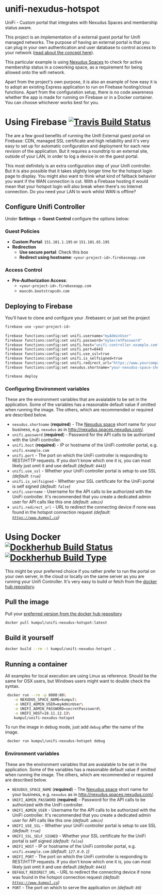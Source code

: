 # unifi-nexudus-hotspot
UniFi - Custom portal that integrates with Nexudus Spaces and membership status aware.

This project is an implementation of a external guest portal for Unifi managed networks. The purpose of having an external portal is that you can plug in your own authentication and user database to control access to your network ([read about the concept here](https://help.ubnt.com/hc/en-us/articles/204950374-UniFi-Custom-Portal-With-Individual-Usernames-and-Passwords-)).

This particular example is using [Nexudus Spaces](http://coworking.nexudus.com/) to check for active membership status in a coworking space, as a requirement for being allowed onto the wifi network.

Apart from the project's own purpose, it is also an example of  how easy it is to adopt an existing Express application to run on Firebase hosting/cloud functions. Apart from the configuration setup, there is no code awareness whether the app is made for running on Firebase or in a Docker container. You can choose whichever works best for you.

# Using Firebase [![Travis Build Status](https://img.shields.io/travis/DennisAlund/unifi-nexudus-hotspot.svg)](https://travis-ci.org/DennisAlund/unifi-nexudus-hotspot/builds)

The are a few good benefits of running the Unifi External guest portal on Firebase: CDN, managed SSL certificate and high reliability and it's very easy to set up for automatic configuration and deployment for each new revision of the application. But it requires a roundtrip to an external site, outside of your LAN, in order to log a device in on the guest portal. 

This most definitely is an extra configuration step of your Unifi controller. But it is also possible that it takes slightly longer time for the hotspot login page to display. You might also want to think what kind of fallback behavior you want if the WAN connection is cut. With a Firebase hosting it would mean that your hotspot login will also break when there's no Internet connection. Do you need your LAN to work whilst WAN is offline?

## Configure Unifi Controller
Under **Settings** &rarr; **Guest Control** configure the options below:

### Guest Policies 

* **Custom Portal**: `151.101.1.195` or `151.101.65.195`
* **Redirection**
    - **Use secure portal**: Check this box
    - **Redirect using hostname**: `<your-project-id>.firebaseapp.com`

### Access Control

* **Pre-Authorization Access**: 
    - `<your-project-id>.firebaseapp.com`
    - `maxcdn.bootstrapcdn.com`


## Deploying to Firebase
You'll have to clone and configure your .firebaserc or just set the project

```bash
firebase use <your-project-id>
  
firebase functions:config:set unifi.username="myAdminUser"
firebase functions:config:set unifi.password="mySecretPassword"
firebase functions:config:set unifi.host="unifi-controller.example.com"
firebase functions:config:set unifi.port=8443
firebase functions:config:set unifi.use_ssl=true
firebase functions:config:set unifi.is_selfsigned=true
firebase functions:config:set unifi.redirect_url="https://www.yourcompany.example.com"
firebase functions:config:set nexudus.shortname="your-nexudus-space-shortname"

firebase deploy
```

### Configuring Environment variables
These are the environment variables that are avaialable to be set in the application. Some of the variables has a reasonable default value if omitted when running the image. The others, which are recommended or required are described below.

* `nexudus.shortname` (**required**) - The [Nexudus space](http://coworking.nexudus.com/) short name for your business, e.g. `nexudus` as in http://nexudus.spaces.nexudus.com/.
* `unifi.password` (**required**) - Password for the API calls to be authorized with the UniFi controller.
* `unifi.host` (**required**) - IP or hostname of the UniFi controller portal, e.g. `unifi.example.com`
* `unifi.port` - The port on which the UniFi controller is responding to REST/HTTP requests. If you don't know which one it is, you can most likely just omit it and use default *(default: `8443`)*
* `unifi.use_ssl` - Whether your UniFi controller portal is setup to use SSL *(default: `true`)* 
* `unifi.is_selfsigned` - Whether your SSL certificate for the UniFi portal is self signed *(default: `false`)*
* `unifi.username` - Username for the API calls to be authorized with the UniFi controller. It's recommended that you create a dedicated admin user for API calls like this one *(default: `admin`)*
* `unifi.redirect_url` - URL to redirect the connecting device if none was found in the hotspot connection request *(default: [`https://www.kumpul.co`](https://www.kumpul.co))*

# Using Docker [![Dockherhub Build Status](https://img.shields.io/docker/build/kumpul/unifi-nexudus-hotspot.svg)](https://hub.docker.com/r/kumpul/unifi-nexudus-hotspot/builds/) [![Dockherhub Build Type](https://img.shields.io/docker/automated/kumpul/unifi-nexudus-hotspot.svg)](https://hub.docker.com/r/kumpul/unifi-nexudus-hotspot/builds/)

This might be your preferred choice if you rather prefer to run the portal on your own server, in the cloud or locally on the same server as you are running your Unifi Controller. It's very easy to build or fetch from the [docker hub repository](https://hub.docker.com/r/kumpul/unifi-nexudus-hotspot/).

## Pull the image
Pull your [preferred version from the docker hub repository](https://hub.docker.com/r/kumpul/unifi-nexudus-hotspot/tags/)

```bash
docker pull kumpul/unifi-nexudus-hotspot:latest
```


## Build it yourself

```bash
docker build --rm -t kumpul/unifi-nexudus-hotspot .
```

## Running a container
All examples for local execution are using Linux as reference. Should be the same for OSX users, but Windows users might want to double check the syntax.

```bash
 docker run --rm -p 8080:80\
    -e NEXUDUS_SPACE_NAME=kumpul\
    -e UNIFI_ADMIN_USER=myAdminUser\
    -e UNIFI_ADMIN_PASSWORD=secretPasssword\
    -e UNIFI_HOST=10.11.12.13\
    kumpul/unifi-nexudus-hotspot
```

To run the image in debug mode, just add `debug` after the name of the image.

```bash
 docker run kumpul/unifi-nexudus-hotspot debug
 ```

### Environment variables
These are the environment variables that are avaialable to be set in the application. Some of the variables has a reasonable default value if omitted when running the image. The others, which are recommended or required are described below.

* `NEXUDUS_SPACE_NAME` (**required**) - The [Nexudus space](http://coworking.nexudus.com/) short name for your business, e.g. `nexudus` as in http://nexudus.spaces.nexudus.com/.
* `UNIFI_ADMIN_PASSWORD` (**required**) - Password for the API calls to be authorized with the UniFi controller.
* `UNIFI_ADMIN_USER` - Username for the API calls to be authorized with the UniFi controller. It's recommended that you create a dedicated admin user for API calls like this one *(default: `admin`)*
* `UNIFI_USE_SSL` - Whether your UniFi controller portal is setup to use SSL *(default: `true`)*
* `UNIFI_SSL_SELF_SIGNED` - Whether your SSL certificate for the UniFi portal is self signed *(default: `false`)*
* `UNIFI_HOST` - IP or hostname of the UniFi controller portal, e.g. `unifi.example.com` *(default: `127.0.0.1`)*
* `UNIFI_PORT` - The port on which the UniFi controller is responding to REST/HTTP requests. If you don't know which one it is, you can most likely just omit it and use default *(default: `8443`)*
* `DEFAULT_REDIRECT_URL` - URL to redirect the connecting device if none was found in the hotspot connection request *(default: [`https://www.kumpul.co`](https://www.kumpul.co))*
* `PORT` - The port on which to serve the application on *(default: `80`)*
